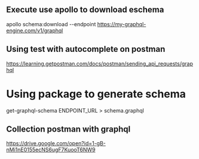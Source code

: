 ## Execute use apollo to download eschema
apollo schema:download --endpoint https://my-graphql-engine.com/v1/graphql


## Using test with autocomplete on postman
https://learning.getpostman.com/docs/postman/sending_api_requests/graphql

# Using package to generate schema

get-graphql-schema ENDPOINT_URL > schema.graphql


## Collection postman with graphql
https://drive.google.com/open?id=1-gB-nMi1nE0155ecNS6ugF7KuooT6NW9
